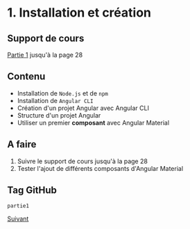 # 1. Installation et création

## Support de cours
[Partie 1](https://docs.google.com/presentation/d/1O8cIb5iqlt9ZqG5zEmETnK-hAxBOGsUe0M1xm61sb2U/edit#slide=id.ga2aa790270_0_50) jusqu'à la page 28

## Contenu
- Installation de ``Node.js`` et de ``npm``
- Installation de ``Angular CLI``
- Création d'un projet Angular avec Angular CLI
- Structure d'un projet Angular
- Utiliser un premier **composant** avec Angular Material

## A faire

1. Suivre le support de cours jusqu'à la page 28
2. Tester l'ajout de différents composants d'Angular Material

## Tag GitHub
`partie1`

[Suivant](Partie2.md)